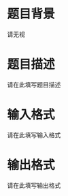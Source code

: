 # 

 
 # 题目背景 
<p>请无视</p> 

 
 # 题目描述 
<p>请在此填写题目描述</p> 

 
 # 输入格式 
<p>请在此填写输入格式</p> 

 
 # 输出格式 
<p>请在此填写输出格式</p> 
